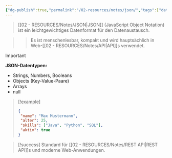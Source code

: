 ```yaml
---
{"dg-publish":true,"permalink":"/02-resources/notes/json/","tags":["datenformat/leichtgewicht","web/apis"],"noteIcon":"","updated":"2025-09-16T16:45:37.712+02:00"}
---
```



>[[02 - RESOURCES/Notes/JSON\|JSON]] (JavaScript Object Notation) ist ein leichtgewichtiges Datenformat für den Datenaustausch.

>>Es ist menschenlesbar, kompakt und wird hauptsächlich in Web-[[02 - RESOURCES/Notes/API\|API]]s verwendet.

>[!important] 
>**JSON-Datentypen:**
>- Strings, Numbers, Booleans
>- Objects (Key-Value-Paare)
>- Arrays
>- null

>[!example] 
>```json
>{
>  "name": "Max Mustermann",
>  "alter": 25,
>  "skills": ["Java", "Python", "SQL"],
>  "aktiv": true
>}
>```

>[!success] 
>Standard für [[02 - RESOURCES/Notes/REST API\|REST API]]s und moderne Web-Anwendungen.